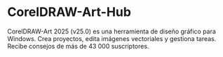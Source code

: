 # CorelDRAW-Art-Hub
CorelDRAW-Art 2025 (v25.0) es una herramienta de diseño gráfico para Windows. Crea proyectos, edita imágenes vectoriales y gestiona tareas. Recibe consejos de más de 43 000 suscriptores.
